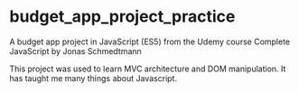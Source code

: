 # budget_app_project_practice
A budget app project in JavaScript (ES5) from the Udemy course Complete JavaScript by Jonas Schmedtmann


This project was used to learn MVC architecture and DOM manipulation. It has taught me many things about Javascript.
